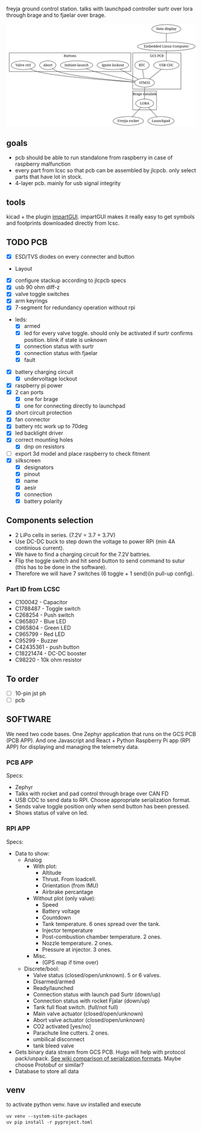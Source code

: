 freyja ground control station. talks with launchpad controller surtr over lora through brage and to fjaelar over brage.

![overview system diagram](overview_diagram.png)

## goals
- pcb should be able to run standalone from raspberry in case of raspberry malfunction
- every part from lcsc so that pcb can be assembled by jlcpcb. only select parts that have lot in stock. 
- 4-layer pcb. mainly for usb signal integrity

## tools
kicad + the plugin [impartGUI](https://github.com/Steffen-W/Import-LIB-KiCad-Plugin). impartGUI makes it really easy to get symbols and footprints downloaded directly from lcsc.

## TODO PCB
- [x] ESD/TVS diodes on every connecter and button
- Layout
- [x] configure stackup according to jlcpcb specs
- [x] usb 90 ohm diff-z
- [x] valve toggle switches
- [x] arm keyrings
- [x] 7-segment for redundancy operation without rpi
- leds:
  - [x] armed
  - [x] led for every valve toggle. should only be activated if surtr confirms position. blink if state is unknown
  - [x] connection status with surtr
  - [x] connection status with fjaelar
  - [x] fault
- [x] battery charging circuit
  - [x] undervoltage lockout
- [x] raspberry pi power
- [x] 2 can ports
  - [x] one for brage 
  - [x] one for connecting directly to launchpad
- [x] short circuit protection
- [x] fan connector
- [x] battery ntc work up to 70deg
- [x] led backlight driver
- [x] correct mounting holes
  - [x] dnp on resistors
- [ ] export 3d model and place raspberry to check fitment
- [x] silkscreen
  - [X] designators
  - [x] pinout
  - [x] name
  - [x] aesir
  - [x] connection
  - [x] battery polarity

## Components selection 
- 2 LiPo cells in series. (7.2V = 3.7 + 3.7V)
- Use DC-DC buck to step down the voltage to power RPi (min 4A continious current).
- We have to find a charging circuit for the 7.2V battries.
- Flip the toggle switch and hit send button to send command to sutur (this has to be done in the software).
- Therefore we will have 7 switches (6 toggle + 1 send)(in pull-up config).

### Part ID from LCSC
- C100042 - Capacitor
- C1788487 - Toggle switch
- C268254 - Push switch
- C965807 - Blue LED
- C965804 - Green LED
- C965799 - Red LED
- C95299 - Buzzer
- C42435361 - push button
- C18221474 - DC-DC booster
- C98220 - 10k ohm resistor

## To order
- [ ] 10-pin jst ph
- [ ] pcb

## SOFTWARE

We need two code bases. One Zephyr application that runs on the GCS PCB (PCB APP). And one Javascript and React + Python Raspberry Pi app (RPI APP) for displaying and managing the telemetry data. 

### PCB APP

Specs:
- Zephyr
- Talks with rocket and pad control through brage over CAN FD
- USB CDC to send data to RPI. Choose appropriate serialization format. 
- Sends valve toggle position only when send button has been pressed. 
- Shows status of valve on led.  


### RPI APP

Specs:
- Data to show:
  - Analog
    - With plot:
      - Altitude
      - Thrust. From loadcell. 
      - Orientation (from IMU)
      - Airbrake percantage
    - Without plot (only value):
      - Speed
      - Battery voltage
      - Countdown
      - Tank temperature. 6 ones spread over the tank.
      - Injector temperature
      - Post-combustion chamber temperature. 2 ones. 
      - Nozzle temperature. 2 ones.
      - Pressure at injector. 3 ones. 
    - Misc.
      - (GPS map if time over)
  - Discrete/bool:
    - Valve status (closed/open/unknown). 5 or 6 valves. 
    - Disarmed/armed
    - Ready/launched
    - Connection status with launch pad Surtr (down/up)
    - Connection status with rocket Fjalar (down/up)
    - Tank full float switch. (full/not full)
    - Main valve actuator (closed/open/unknown)
    - Abort valve actuator (closed/open/unknown)
    - CO2 activated [yes/no]
    - Parachute line cutters. 2 ones.
    - umbilical disconnect
    - tank bleed valve
- Gets binary data stream from GCS PCB. Hugo will help with protocol
  pack/unpack. [See wiki comparison of serialization formats](https://en.wikipedia.org/wiki/Comparison_of_data-serialization_formats). Maybe choose Protobuf or similar?
- Database to store all data

## venv
to activate python venv. have uv installed and execute
```
uv venv --system-site-packages
uv pip install -r pyproject.toml
```